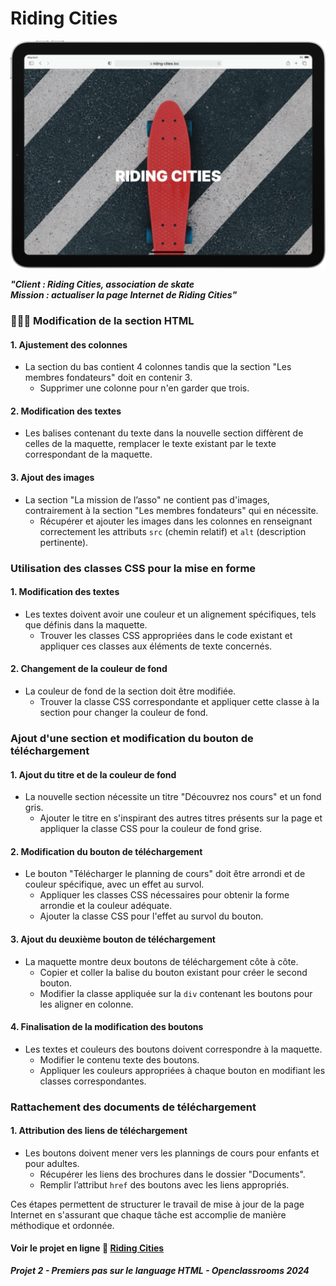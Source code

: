 # Riding Cities

![Riding Cities](images/riding-cities.png)

***<p>"<b>Client</b> : Riding Cities, association de skate***<br>
***<b>Mission</b> : actualiser la page Internet de Riding Cities"</p>***

### 👨🏾‍💻 Modification de la section HTML

#### 1. Ajustement des colonnes
- La section du bas contient 4 colonnes tandis que la section "Les membres fondateurs" doit en contenir 3.
  - Supprimer une colonne pour n'en garder que trois.

#### 2. Modification des textes
- Les balises contenant du texte dans la nouvelle section diffèrent de celles de la maquette, remplacer le texte existant par le texte correspondant de la maquette.

#### 3. Ajout des images
- La section "La mission de l’asso" ne contient pas d'images, contrairement à la section "Les membres fondateurs" qui en nécessite.
  - Récupérer et ajouter les images dans les colonnes en renseignant correctement les attributs `src` (chemin relatif) et `alt` (description pertinente).

### Utilisation des classes CSS pour la mise en forme

#### 1. Modification des textes
- Les textes doivent avoir une couleur et un alignement spécifiques, tels que définis dans la maquette.
  - Trouver les classes CSS appropriées dans le code existant et appliquer ces classes aux éléments de texte concernés.

#### 2. Changement de la couleur de fond
- La couleur de fond de la section doit être modifiée.
  - Trouver la classe CSS correspondante et appliquer cette classe à la section pour changer la couleur de fond.

### Ajout d'une section et modification du bouton de téléchargement

#### 1. Ajout du titre et de la couleur de fond
- La nouvelle section nécessite un titre "Découvrez nos cours" et un fond gris.
  - Ajouter le titre en s'inspirant des autres titres présents sur la page et appliquer la classe CSS pour la couleur de fond grise.

#### 2. Modification du bouton de téléchargement
- Le bouton "Télécharger le planning de cours" doit être arrondi et de couleur spécifique, avec un effet au survol.
  - Appliquer les classes CSS nécessaires pour obtenir la forme arrondie et la couleur adéquate.
  - Ajouter la classe CSS pour l'effet au survol du bouton.

#### 3. Ajout du deuxième bouton de téléchargement
- La maquette montre deux boutons de téléchargement côte à côte.
  - Copier et coller la balise du bouton existant pour créer le second bouton.
  - Modifier la classe appliquée sur la `div` contenant les boutons pour les aligner en colonne.

#### 4. Finalisation de la modification des boutons
- Les textes et couleurs des boutons doivent correspondre à la maquette.
  - Modifier le contenu texte des boutons.
  - Appliquer les couleurs appropriées à chaque bouton en modifiant les classes correspondantes.

### Rattachement des documents de téléchargement

#### 1. Attribution des liens de téléchargement
- Les boutons doivent mener vers les plannings de cours pour enfants et pour adultes.
  - Récupérer les liens des brochures dans le dossier "Documents".
  - Remplir l’attribut `href` des boutons avec les liens appropriés.

<p>Ces étapes permettent de structurer le travail de mise à jour de la page Internet en s'assurant que chaque tâche est accomplie de manière méthodique et ordonnée.</p>

#### Voir le projet en ligne 🔗 [Riding Cities](https://jean-assoumani.github.io/riding-cities/)
***<p>Projet 2 - Premiers pas sur le language HTML - Openclassrooms 2024</p>***